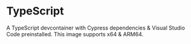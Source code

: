 # TypeScript
 
A TypeScript devcontainer with Cypress dependencies & Visual Studio Code preinstalled.
This image supports x64 & ARM64.